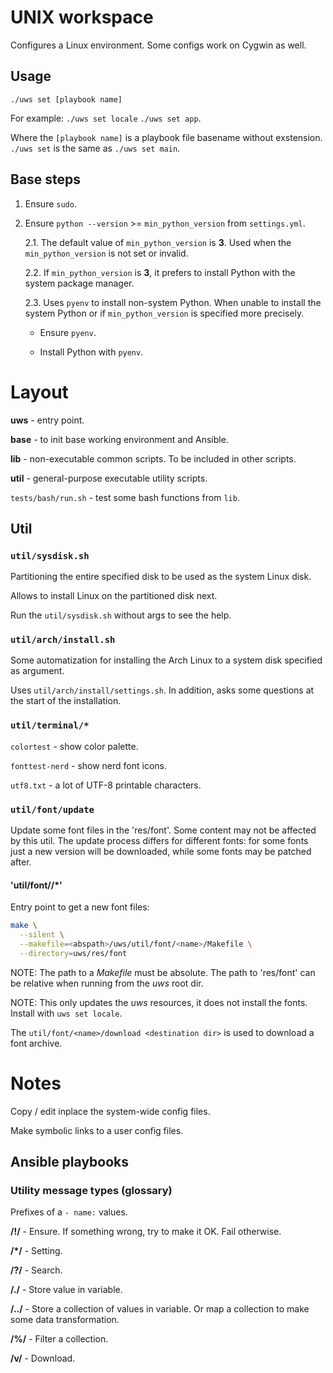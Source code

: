 # UNIX workspace

Configures a Linux environment. Some configs work on Cygwin as well.

## Usage

`./uws set [playbook name]`

For example:
`./uws set locale`
`./uws set app`.

Where the `[playbook name]` is a playbook file basename without exstension.
`./uws set` is the same as `./uws set main`.

## Base steps

1. Ensure `sudo`.

2. Ensure `python --version` >= `min_python_version` from `settings.yml`.

    2.1. The default value of `min_python_version` is **3**. Used when the
    `min_python_version` is not set or invalid.

    2.2. If `min_python_version` is **3**, it prefers to install Python with
    the system package manager.

    2.3. Uses `pyenv` to install non-system Python. When unable to install the
    system Python or if `min_python_version` is specified more precisely.

      * Ensure `pyenv`.

      * Install Python with `pyenv`.

# Layout

**uws** - entry point.

**base** - to init base working environment and Ansible.

**lib** - non-executable common scripts. To be included in other scripts.

**util** - general-purpose executable utility scripts.

`tests/bash/run.sh` - test some bash functions from `lib`.

## Util

### `util/sysdisk.sh`

Partitioning the entire specified disk to be used as the system Linux disk.

Allows to install Linux on the partitioned disk next.

Run the `util/sysdisk.sh` without args to see the help.

### `util/arch/install.sh`

Some automatization for installing the Arch Linux to a system disk specified
as argument.

Uses `util/arch/install/settings.sh`. In addition, asks some questions at the
start of the installation.

### `util/terminal/*`

`colortest` - show color palette.

`fonttest-nerd` - show nerd font icons.

`utf8.txt` - a lot of UTF-8 printable characters.

### `util/font/update`

Update some font files in the 'res/font'. Some content may not be affected by
this util. The update process differs for different fonts: for some fonts just
a new version will be downloaded, while some fonts may be patched after.

#### 'util/font/<name>/*'

Entry point to get a new font files:

```bash
make \
  --silent \
  --makefile=<abspath>/uws/util/font/<name>/Makefile \
  --directory=uws/res/font
```

NOTE: The path to a *Makefile* must be absolute. The path to 'res/font' can be
relative when running from the *uws* root dir.

NOTE: This only updates the *uws* resources, it does not install the fonts.
Install with `uws set locale`.

The `util/font/<name>/download <destination dir>` is used to download a font
<name> archive.

# Notes

Copy / edit inplace the system-wide config files.

Make symbolic links to a user config files.

## Ansible playbooks

### Utility message types (glossary)

Prefixes of a `- name:` values.

**/!/** - Ensure. If something wrong, try to make it OK. Fail otherwise.

**/*/** - Setting.

**/?/** - Search.

**/./** - Store value in variable.

**/../** - Store a collection of values in variable. Or map a collection to
           make some data transformation.

**/%/** - Filter a collection.

**/v/** - Download.
